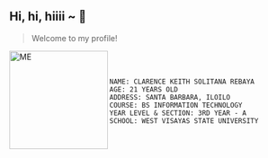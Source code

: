 ## Hi, hi, hiiii ~ :raised_hands:
>Welcome to my profile!


<img src="https://raw.githubusercontent.com/CKRebaya/cksrebaya/main/assets/images/me.JPG" alt="ME" width="175px" align="left">

<br>
<br>

    NAME: CLARENCE KEITH SOLITANA REBAYA
    AGE: 21 YEARS OLD
    ADDRESS: SANTA BARBARA, ILOILO
    COURSE: BS INFORMATION TECHNOLOGY
    YEAR LEVEL & SECTION: 3RD YEAR - A
    SCHOOL: WEST VISAYAS STATE UNIVERSITY

